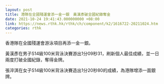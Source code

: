 ```yaml
---
layout: post
title: 港隊在全國殘運會添一金一銀　黃漢彥破全國紀錄奪金
date: 2021-10-24 19:41:43.000000000 +08:00
link: https://news.rthk.hk/rthk/ch/component/k2/1616722-20211024.htm
categories: rthk
---
```


香港隊在全國殘運會游泳項目再添一金一銀。

黃漢彥在男子S14級100米背泳決賽游出1分09秒31，刷新個人最佳成績，並一日兩度打破全國紀錄，奪得金牌。

張淬淇在女子S14級100米背泳決賽造出1分20秒80的成績，為港隊增添一面銀牌。
